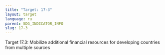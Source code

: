 ```yaml
---
title: "Target: 17-3"
layout: target
language: ru
parent: SDG_INDICATOR_INFO
slug: 17-3
---
```

Target 17.3: Mobilize additional financial resources for developing countries from multiple sources